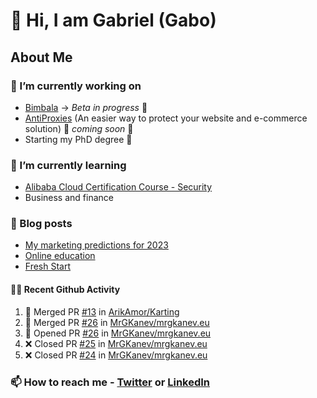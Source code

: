

<!--
**mrgkanev/mrgkanev** is a ✨ _special_ ✨ repository because its `README.md` (this file) appears on your GitHub profile.

Here are some ideas to get you started:

-  ...
- 🌱 I’m currently learning ...
- 👯 I’m looking to collaborate on ...
- 🤔 I’m looking for help with ...
- 💬 Ask me about ...
- 📫 How to reach me: ...
- 😄 Pronouns: ...
- ⚡ Fun fact: ...
-->

# 👋 Hi, I am Gabriel (Gabo)

## About Me

### 🔭 I’m currently working on
- [Bimbala](https://bimbala.com/) -> *Beta in progress* 🚀
- [AntiProxies](https://antiproxies.com/) (An easier way to protect your website and e-commerce solution) 🚀 *coming soon* 🚀
- Starting my PhD degree 🤔 

### 🌱 I’m currently learning
- [Alibaba Cloud Certification Course - Security](https://edu.alibabacloud.com/course/126)
- Business and finance

### 📖 Blog posts
<!-- BLOG-POST-LIST:START -->
- [My marketing predictions for 2023](https://mrgkanev.eu/posts/my-marketing-predictions-for-2023/)
- [Online education](https://mrgkanev.eu/posts/fresh-start/)
- [Fresh Start](https://mrgkanev.eu/posts/fresh-start/)
<!-- BLOG-POST-LIST:END -->

#### 🧑‍💻 Recent Github Activity

<!--START_SECTION:activity-->
1. 🎉 Merged PR [#13](https://github.com/ArikAmor/Karting/pull/13) in [ArikAmor/Karting](https://github.com/ArikAmor/Karting)
2. 🎉 Merged PR [#26](https://github.com/MrGKanev/mrgkanev.eu/pull/26) in [MrGKanev/mrgkanev.eu](https://github.com/MrGKanev/mrgkanev.eu)
3. 💪 Opened PR [#26](https://github.com/MrGKanev/mrgkanev.eu/pull/26) in [MrGKanev/mrgkanev.eu](https://github.com/MrGKanev/mrgkanev.eu)
4. ❌ Closed PR [#25](https://github.com/MrGKanev/mrgkanev.eu/pull/25) in [MrGKanev/mrgkanev.eu](https://github.com/MrGKanev/mrgkanev.eu)
5. ❌ Closed PR [#24](https://github.com/MrGKanev/mrgkanev.eu/pull/24) in [MrGKanev/mrgkanev.eu](https://github.com/MrGKanev/mrgkanev.eu)
<!--END_SECTION:activity-->


### 📫 How to reach me - [Twitter](https://twitter.com/mrgkanev) or [LinkedIn](https://www.linkedin.com/in/mrgkanev) 

